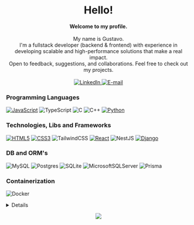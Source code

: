 <h1 align="center">Hello!</h1>

<p align="center">
    <b>Welcome to my profile.</b><br><br>
        My name is Gustavo.<br>
        I'm a fullstack developer (backend & frontend) with experience in developing scalable and high-performance solutions that make a real impact.<br>
        Open to feedback, suggestions, and collaborations. Feel free to check out my projects.<br>
        <br>
    <a href="https://www.linkedin.com/in/gustavofernandes04">
        <img src="https://img.shields.io/badge/LinkedIn-blue?style=flat-square&logo=linkedin" alt="LinkedIn">
    </a>
    <a href="mailto:fernandes.gustavo2910@gmail.com">
        <img src="https://img.shields.io/badge/Email-red?style=flat-square&logo=gmail&logoColor=white" alt ="E-mail">
    </a>
</p>

### Programming Languages
[![JavaScript](https://img.shields.io/badge/javascript-black?style=for-the-badge&logo=javascript)](https://github.com/gustavof04)
![TypeScript](https://img.shields.io/badge/typescript-black?style=for-the-badge&logo=typescript)
![C](https://img.shields.io/badge/c-black?style=for-the-badge&logo=c&logoColor=white)
![C++](https://img.shields.io/badge/c++-black?style=for-the-badge&logo=c%2B%2B&logoColor=white)
[![Python](https://img.shields.io/badge/python-black?style=for-the-badge&logo=python)](https://github.com/gustavof04)


### Technologies, Libs and Frameworks
[![HTML5](https://img.shields.io/badge/html5-black?style=for-the-badge&logo=html5)](https://github.com/gustavof04)
[![CSS3](https://img.shields.io/badge/css3-black?style=for-the-badge&logo=css3&logoColor=%231572B6)](https://github.com/gustavof04)
![TailwindCSS](https://img.shields.io/badge/tailwindcss-black?style=for-the-badge&logo=tailwind-css&logoColor=%2338B2AC)
[![React](https://img.shields.io/badge/react-black?style=for-the-badge&logo=react)](https://github.com/gustavof04)
![NestJS](https://img.shields.io/badge/nestjs-black?style=for-the-badge&logo=nestjs&logoColor=%23E0234E)
[![Django](https://img.shields.io/badge/django-black?style=for-the-badge&logo=django&logoColor=%23092E20)](https://github.com/gustavof04)

### DB and ORM's
![MySQL](https://img.shields.io/badge/mysql-black?style=for-the-badge&logo=mysql&logoColor=4479A1)
![Postgres](https://img.shields.io/badge/postgres-black?style=for-the-badge&logo=postgresql&logoColor=%23316192)
![SQLite](https://img.shields.io/badge/sqlite-black?style=for-the-badge&logo=sqlite&logoColor=%2307405e)
![MicrosoftSQLServer](https://img.shields.io/badge/Microsoft%20SQL%20Server-black?style=for-the-badge&logo=microsoft%20sql%20server&logoColor=CC2927)
![Prisma](https://img.shields.io/badge/Prisma-black?style=for-the-badge&logo=Prisma&logoColor=3982CE)

### Containerization
![Docker](https://img.shields.io/badge/docker-black?style=for-the-badge&logo=docker&logoColor=%230db7ed)

<details>
<p align="center">
  <a href="https://github.com/gustavof04">
    <img src="http://github-profile-summary-cards.vercel.app/api/cards/profile-details?username=gustavof04&theme=transparent&locale=pt-br" />
  </a>
  <a href="https://github.com/gustavof04">
    <img src="http://github-profile-summary-cards.vercel.app/api/cards/stats?username=gustavof04&theme=transparent&locale=pt-br" />
  </a>
</p>
</details>

<p align="center">
  <a href="https://github.com/gustavof04">
    <img src="https://komarev.com/ghpvc/?username=gustavof04&color=blue&style=flat)" />
  </a>
</p>
